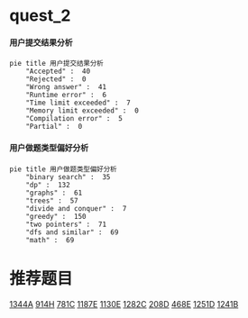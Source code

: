 # quest_2

<!-- tabs:start -->



#### **用户提交结果分析**

```mermaid
pie title 用户提交结果分析
    "Accepted" :  40
    "Rejected" :  0
    "Wrong answer" :  41
    "Runtime error" :  6
    "Time limit exceeded" :  7
    "Memory limit exceeded" :  0
    "Compilation error" :  5
    "Partial" :  0
```

#### **用户做题类型偏好分析**

```mermaid
pie title 用户做题类型偏好分析
    "binary search" :  35
    "dp" :  132
    "graphs" :  61
    "trees" :  57
    "divide and conquer" :  7
    "greedy" :  150
    "two pointers" :  71
    "dfs and similar" :  69
    "math" :  69
```



<!-- tabs:end -->
# 推荐题目
[1344A](https://codeforces.com/contest/1344/problem/A)
[914H](https://codeforces.com/contest/914/problem/H)
[781C](https://codeforces.com/contest/781/problem/C)
[1187E](https://codeforces.com/contest/1187/problem/E)
[1130E](https://codeforces.com/contest/1130/problem/E)
[1282C](https://codeforces.com/contest/1282/problem/C)
[208D](https://codeforces.com/contest/208/problem/D)
[468E](https://codeforces.com/contest/468/problem/E)
[1251D](https://codeforces.com/contest/1251/problem/D)
[1241B](https://codeforces.com/contest/1241/problem/B)
